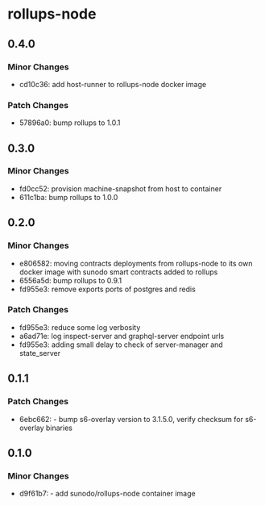 # rollups-node

## 0.4.0

### Minor Changes

-   cd10c36: add host-runner to rollups-node docker image

### Patch Changes

-   57896a0: bump rollups to 1.0.1

## 0.3.0

### Minor Changes

-   fd0cc52: provision machine-snapshot from host to container
-   611c1ba: bump rollups to 1.0.0

## 0.2.0

### Minor Changes

-   e806582: moving contracts deployments from rollups-node to its own docker image with sunodo smart contracts added to rollups
-   6556a5d: bump rollups to 0.9.1
-   fd955e3: remove exports ports of postgres and redis

### Patch Changes

-   fd955e3: reduce some log verbosity
-   a6ad71e: log inspect-server and graphql-server endpoint urls
-   fd955e3: adding small delay to check of server-manager and state_server

## 0.1.1

### Patch Changes

-   6ebc662: - bump s6-overlay version to 3.1.5.0, verify checksum for s6-overlay binaries

## 0.1.0

### Minor Changes

-   d9f61b7: - add sunodo/rollups-node container image

